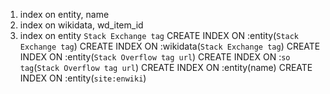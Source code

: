 1. index on entity, name
2. index on wikidata, wd_item_id
3. index on entity `Stack Exchange tag`
CREATE INDEX ON :entity(`Stack Exchange tag`)
CREATE INDEX ON :wikidata(`Stack Exchange tag`)
CREATE INDEX ON :entity(`Stack Overflow tag url`)
CREATE INDEX ON :`so tag`(`Stack Overflow tag url`)
CREATE INDEX ON :entity(name)
CREATE INDEX ON :entity(`site:enwiki`)